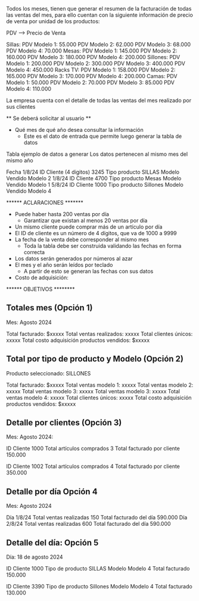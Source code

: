 Todos los meses, tienen que generar el resumen de la facturación de todas las ventas del mes, para ello cuentan con la siguiente información de precio de venta por unidad de los productos:


PDV --> Precio de Venta

  Sillas:
   PDV Modelo 1: 55.000
   PDV Modelo 2: 62.000
   PDV Modelo 3: 68.000
   PDV Modelo 4: 70.000
 Mesas:
   PDV Modelo 1: 145.000
   PDV Modelo 2: 160.000
   PDV Modelo 3: 180.000
   PDV Modelo 4: 200.000
 Sillones:
   PDV Modelo 1: 200.000
   PDV Modelo 2: 300.000
   PDV Modelo 3: 400.000
   PDV Modelo 4: 450.000
 Racks TV:
   PDV Modelo 1: 158.000
   PDV Modelo 2: 165.000
   PDV Modelo 3: 170.000
   PDV Modelo 4: 200.000
 Camas:
   PDV Modelo 1: 50.000
   PDV Modelo 2: 70.000
   PDV Modelo 3: 85.000
   PDV Modelo 4: 110.000
 
 La empresa cuenta con el detalle de todas las ventas del mes realizado por sus clientes

 ** Se deberá solicitar al usuario **
   - Qué mes de qué año desea consultar la información
      - Este es el dato de entrada que permite luego generar la tabla de datos

 Tabla ejemplo de datos a generar
   Los datos pertenecen al mismo mes del mismo año

 Fecha
   1/8/24
       ID Cliente (4 digitos)
           3245
       Tipo producto
           SILLAS
       Modelo Vendido
           Modelo 2
   1/8/24
       ID Cliente 
           4700
       Tipo producto
           Mesas
       Modelo Vendido
           Modelo 1
   5/8/24
       ID Cliente
           1000
       Tipo producto
           Sillones
       Modelo Vendido
           Modelo 4
 

 ****** ACLARACIONES *******
 
   - Puede haber hasta 200 ventas por día 
       - Garantizar que existan al menos 20 ventas por día
   - Un mismo cliente puede comprar más de un artículo por día
   - El ID de cliente es un número de 4 dígitos, que va de 1000 a 9999
   - La fecha de la venta debe corresponder al mismo mes
       - Toda la tabla debe ser construida validando las fechas en forma correcta
   - Los datos serán generados por números al azar
   - El mes y el año serán leídos por teclado
       - A partir de esto se generan las fechas con sus datos
   - Costo de adquisición:
       
 

 ****** OBJETIVOS ********

 ## Totales mes (Opción 1)
 Mes: Agosto 2024 
 
  Total facturado: $xxxxx
  Total ventas realizados: xxxxx
  Total clientes únicos: xxxxx
  Total costo adquisición productos vendidos: $xxxxx

 ## Total por tipo de producto y Modelo (Opción 2) 
  Producto seleccionado: SILLONES
  
  Total facturado: $xxxxx
    Total ventas modelo 1: xxxxx
    Total ventas modelo 2: xxxxx
    Total ventas modelo 3: xxxxx
    Total ventas modelo 3: xxxxx
    Total ventas modelo 4: xxxxx
  Total clientes únicos: xxxxx
  Total costo adquisición productos vendidos: $xxxxx

 ## Detalle por clientes (Opción 3)
 Mes: Agosto 2024:


   ID Cliente
       1000
   Total artículos comprados 
       3
   Total facturado por cliente
       150.000

   ID Cliente
       1002
   Total artículos comprados
       4
   Total facturado por cliente
       350.000
 

 ## Detalle por día Opción 4
 
 Mes: Agosto 2024

   Día
       1/8/24
   Total ventas realizadas
       150
   Total facturado del día
       590.000
   Día 
       2/8/24
   Total ventas realizadas
       600
   Total facturado del día
       590.000


 ## Detalle del día: Opción 5

 Día: 18 de agosto 2024

   ID Cliente
       1000
   Tipo de producto
       SILLAS
   Modelo
       Modelo 4
   Total facturado
       150.000

   ID Cliente
       3390
   Tipo de producto
       Sillones
   Modelo
       Modelo 4
   Total facturado
       130.000

